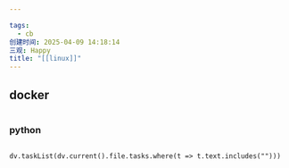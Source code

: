 ```yaml
---

tags:
  - cb
创建时间: 2025-04-09 14:18:14
三观: Happy
title: "[[linux]]"
---
```



## docker 
```

```


### python

```

```




```dataviewjs
dv.taskList(dv.current().file.tasks.where(t => t.text.includes("")))
```

